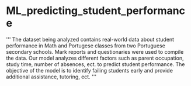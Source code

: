 # ML_predicting_student_performance
'''
The dataset being analyzed contains real-world data about student performance in Math and Portugese classes from two Portuguese secondary schools. 
Mark reports and questionaries were used to compile the data. Our model analyzes different factors such as 
parent occupation, study time, number of absences, ect. to predict student performance.
The objective of the model is to identify failing students early and provide additional assistance, tutoring, ect.
'''
